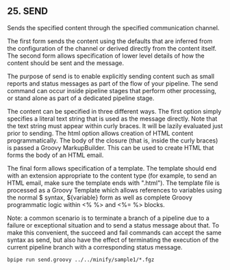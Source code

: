 ## 25. SEND


Sends the specified content through the specified communication channel.

The first form sends the content using the defaults that are inferred from the configuration of the channel or derived directly from the content itself. The second form allows specification of lower level details of how the content should be sent and the message.

The purpose of send is to enable explicitly sending content such as small reports and status messages as part of the flow of your pipeline. The send command can occur inside pipeline stages that perform other processing, or stand alone as part of a dedicated pipeline stage.

The content can be specified in three different ways. The first option simply specifies a literal text string that is used as the message directly. Note that the text string must appear within curly braces. It will be lazily evaluated just prior to sending. The html option allows creation of HTML content programmatically. The body of the closure (that is, inside the curly braces) is passed a Groovy MarkupBuilder. This can be used to create HTML that forms the body of an HTML email.

The final form allows specification of a template. The template should end with an extension appropriate to the content type (for example, to send an HTML email, make sure the template ends with ".html"). The template file is processed as a Groovy Template which allows references to variables using the normal $ syntax, ${variable} form as well as complete Groovy programmatic logic within <% %> and <%= %> blocks.

Note: a common scenario is to terminate a branch of a pipeline due to a failure or exceptional situation and to send a status message about that. To make this convenient, the succeed and fail commands can accept the same syntax as send, but also have the effect of terminating the execution of the current pipeline branch with a corresponding status message.

```
bpipe run send.groovy ../../minify/sample1/*.fgz
```